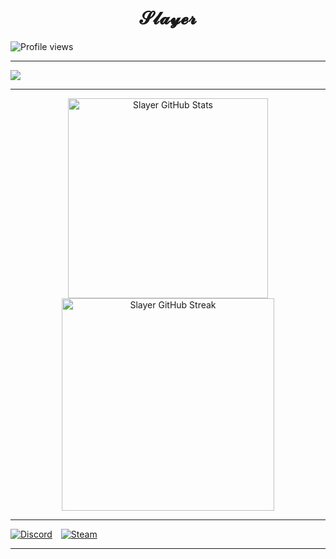 <h1 align="center">𝓢𝓵𝓪𝔂𝓮𝓻</h1>
<img src="https://komarev.com/ghpvc/?username=slayercc1&color=ff69b4&style=flat-square" alt="Profile views"/>

---

<p>
  <img src="https://skillicons.dev/icons?i=html,css,js,php,mysql,python,lua"/>
</p>

---

<div align="center">
  <img width="320" src="https://github-readme-stats.vercel.app/api?username=slayercc1&show_icons=true&theme=radical" alt="Slayer GitHub Stats"/>
  <img width="340" src="https://github-readme-streak-stats.herokuapp.com?user=slayercc1&theme=radical&hide_border=false" alt="Slayer GitHub Streak"/>
</div>

---

<a href="https://discordapp.com/users/851153762550808586" style="display:inline-block;margin-right:10px;">
    <img src="https://img.shields.io/static/v1?logo=discord&label=&message=Discord&color=36393f&style=flat-square" alt="Discord">
  </a>
  <a href="https://steamcommunity.com/id/yoursteamid" style="display:inline-block;">
    <img src="https://img.shields.io/static/v1?logo=steam&label=&message=Steam&color=36393f&style=flat-square" alt="Steam">
  </a>

---
